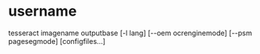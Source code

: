 # username
tesseract imagename outputbase [-l lang] [--oem ocrenginemode] [--psm pagesegmode] [configfiles...]
